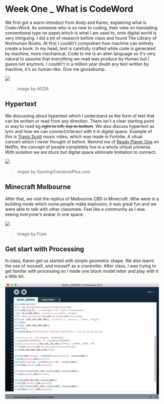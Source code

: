 # Week One _ What is CodeWord

We first got a warm introduct from Andy and Karen, explaining what is Code+Word. As someone who is so new to coding, their view on translating conventional type on paper,which is what I am used to, onto digital world is very intriguing. I did a bit of research before class and found The Library of Nonhuman Books. At first I couldn't comprehen how machine can entirely create a book. In my head, text is carefully crafted while code is generated by machine, more mechanical. Code to me is an alien language so it's very natural to assume that everything we read was produce by Human but I guess not anymore. I couldn't in a million year doubt any text written by machine, it's so human-like. Give me goosebump. 

![](https://awards.agda.com.au/library/award/entry/ADB-2019NATIONAL-M3114150-00000841/ADB-2019NATIONAL-M3114150-00000841-05d479f8f1b71a7.32660771.jpg)
> image by AGDA

## Hypertext
We discussing about hypertext which I understand as the form of text that can be written or read from any direction. There isn't a clear starting point or way to read eg.~~right to left, top to bottom~~. We also discuss hypertext as lyric and how we can connect/interact with it in digital space. Example of this is [Travis Scott](https://www.youtube.com/watch?v=wYeFAlVC8qU) music video, which was made in Fortnite. A vitual concert which I never thought of before. Remind me of [Ready Player One](https://www.youtube.com/watch?v=cSp1dM2Vj48) on Netflix, the concept of people completely live in a whole virtual universe. With isolation we are stuck but digital space eliminate limitation to connect. 

![](https://static.wixstatic.com/media/2d0812_dd9ac8a6abca476eb29fe45f0c9bf4a2~mv2.gif)
> imgae by GamingOverdosePlus.com

## Minecraft Melbourne

After that, we visit the replica of Melbourne CBD in Minecraft. Whe were in a building mode which some people make explosion, it was great fun and we were able to talk with other classmate. Feel like a community as I was seeing everyone's avatar in one space. 

![](https://fusecontent.education.vic.gov.au/0a4d4194-b830-48e8-af68-69cf943c9883/_0a4d4194-b830-48e8-af68-69cf943c9883.preview.jpg)
> image by Fuse

## Get start with Processing

In class, Karen get us started with simple geometric shape. We also learnt the use of mouseX, and mouseY as a crontroller. After class, I was trying to get familar with processing so I made one block model letter and play with it a little bit.

![](Letter.JPG)



